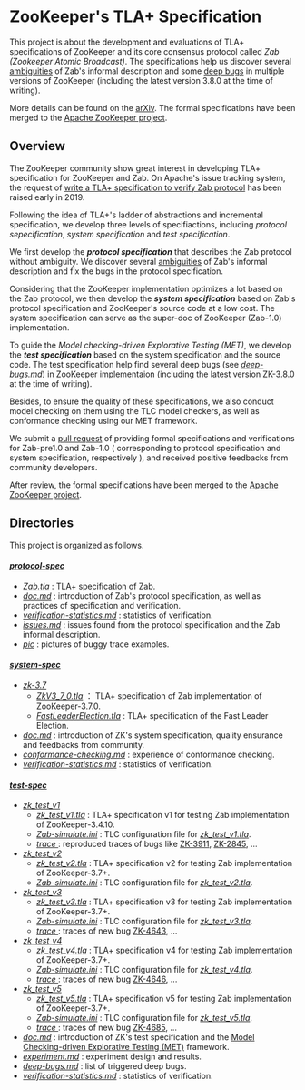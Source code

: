 # ZooKeeper's TLA+ Specification

This project is about the development and evaluations of TLA+ specifications of ZooKeeper and its core consensus protocol called *Zab (Zookeeper Atomic Broadcast)*. The specifications help us discover several [ambiguities](protocol-spec/issues.md) of Zab's informal description and some [deep bugs](test-spec/deep-bugs.md) in multiple versions of ZooKeeper (including the latest version 3.8.0 at the time of writing). 

More details can be found on the [arXiv](https://arxiv.org/pdf/2302.02703.pdf). The formal specifications have been merged to the [Apache ZooKeeper project](https://github.com/apache/zookeeper). 



## Overview

The ZooKeeper community show great interest in developing TLA+ specification for ZooKeeper and Zab. On Apache's issue tracking system, the request of [write a TLA+ specification to verify Zab protocol](https://issues.apache.org/jira/browse/ZOOKEEPER-3615) has been raised early in 2019. 

Following the idea of TLA+'s ladder of abstractions and incremental specification, we develop three levels of specifiactions, including *protocol sepecification*, *system specification* and *test specification*.

We first develop the ***protocol specification*** that describes the Zab protocol without ambiguity. We discover several [ambiguities](protocol-spec/issues.md) of Zab's informal description and fix the bugs in the protocol specification.

Considering that the ZooKeeper implementation optimizes a lot based on the Zab protocol, we then develop the ***system specification*** based on Zab's protocol specification and ZooKeeper's source code at a low cost. The system specification can serve as the super-doc of ZooKeeper (Zab-1.0) implementation.

To guide the *Model checking-driven Explorative Testing (MET)*, we develop the ***test specification*** based on the system specification and the source code. The test specification help find several deep bugs (see *[deep-bugs.md](test-spec/deep-bugs.md)*) in ZooKeeper implementaion (including the latest version ZK-3.8.0 at the time of writing). 

Besides, to ensure the quality of these specifications, we also conduct model checking on them using the TLC model checkers, as well as conformance checking using our MET framework. 

We submit a [pull request](https://github.com/apache/zookeeper/pull/1690) of providing formal specifications and verifications for Zab-pre1.0 and Zab-1.0 ( corresponding to protocol specification and system specification, respectively ), and received positive feedbacks from community developers.

After review, the formal specifications have been merged to the [Apache ZooKeeper project](https://github.com/apache/zookeeper). 



## Directories

This project is organized as follows.

#### *[protocol-spec](protocol-spec)*

* *[Zab.tla](protocol-spec/Zab.tla)* : TLA+ specification of Zab.
* *[doc.md](protocol-spec/doc.md)* : introduction of Zab's protocol specification, as well as practices of specification and verification. 
* *[verification-statistics.md](protocol-spec/verification-statistics.md)* : statistics of verification.
* [*issues.md*](protocol-spec/issues.md) : issues found from  the protocol specification and the Zab informal description. 
* *[pic](protocol-spec/pic)* : pictures of buggy trace examples.

#### *[system-spec](system-spec)*

* *[zk-3.7](system-spec/zk-3.7)*
  * *[ZkV3_7_0.tla](system-spec/zk-3.7/ZkV3_7_0.tla)* ： TLA+ specification of Zab implementation of ZooKeeper-3.7.0.
  * *[FastLeaderElection.tla](system-spec/zk-3.7/FastLeaderElection.tla)* :  TLA+ specification of the Fast Leader Election.
* *[doc.md](system-spec/doc.md)* : introduction of ZK's system specification, quality ensurance and feedbacks from community.
* *[conformance-checking.md](system-spec/conformance-checking.md)* : experience of conformance checking. 
* *[verification-statistics.md](system-spec/verification-statistics.md)* : statistics of verification.

#### *[test-spec](test-spec)*

* *[zk_test_v1](test-spec/zk_test_v1)*
  * *[zk_test_v1.tla](test-spec/zk_test_v1/zk_test_v1.tla)* : TLA+ specification v1 for testing Zab implementation of ZooKeeper-3.4.10.
  * *[Zab-simulate.ini](test-spec/zk_test_v1/Zab-simulate.ini)* : TLC configuration file for *[zk_test_v1.tla](test-spec/zk_test_v1/zk_test_v1.tla)*.
  * *[trace ](test-spec/zk_test_v1/trace)*: reproduced traces of bugs like [ZK-3911](https://issues.apache.org/jira/browse/ZOOKEEPER-3911), [ZK-2845](https://issues.apache.org/jira/browse/ZOOKEEPER-2845), ...
* *[zk_test_v2](test-spec/zk_test_v2)*
  * *[zk_test_v2.tla](test-spec/zk_test_v2/zk_test_v2.tla)* : TLA+ specification v2 for testing Zab implementation of ZooKeeper-3.7+.
  * *[Zab-simulate.ini](test-spec/zk_test_v2/Zab-simulate.ini)* : TLC configuration file for *[zk_test_v2.tla](test-spec/zk_test_v2/zk_test_v2.tla)*.
* *[zk_test_v3](test-spec/zk_test_v3)*
  * *[zk_test_v3.tla](test-spec/zk_test_v3/zk_test_v3.tla)* : TLA+ specification v3 for testing Zab implementation of ZooKeeper-3.7+.
  * *[Zab-simulate.ini](test-spec/zk_test_v3/Zab-simulate.ini)* : TLC configuration file for *[zk_test_v3.tla](test-spec/zk_test_v3/zk_test_v3.tla)*.
  * *[trace ](test-spec/zk_test_v3/trace)*: traces of new bug [ZK-4643](https://issues.apache.org/jira/browse/ZOOKEEPER-4643), ...
* *[zk_test_v4](test-spec/zk_test_v4)*
  * *[zk_test_v4.tla](test-spec/zk_test_v4/zk_test_v4.tla)* : TLA+ specification v4 for testing Zab implementation of ZooKeeper-3.7+.
  * *[Zab-simulate.ini](test-spec/zk_test_v4/Zab-simulate.ini)* : TLC configuration file for *[zk_test_v4.tla](test-spec/zk_test_v4/zk_test_v4.tla)*.
  * *[trace ](test-spec/zk_test_v4/trace)*: traces of new bug [ZK-4646](https://issues.apache.org/jira/browse/ZOOKEEPER-4646), ...
* *[zk_test_v5](test-spec/zk_test_v5)*
  * *[zk_test_v5.tla](test-spec/zk_test_v5/zk_test_v5.tla)* : TLA+ specification v5 for testing Zab implementation of ZooKeeper-3.7+.
  * *[Zab-simulate.ini](test-spec/zk_test_v5/Zab-simulate.ini)* : TLC configuration file for *[zk_test_v5.tla](test-spec/zk_test_v5/zk_test_v5.tla)*.
  * *[trace ](test-spec/zk_test_v5/trace)*: traces of new bug [ZK-4685](https://issues.apache.org/jira/browse/ZOOKEEPER-4685), ...
* *[doc.md](test-spec/doc.md)* : introduction of ZK's test specification and the [Model Checking-driven Explorative Testing (MET)](https://github.com/Lingzhi-Ouyang/MET) framework. 
* *[experiment.md](test-spec/experiment.md)* : experiment design and results.
* *[deep-bugs.md](test-spec/deep-bugs.md)* : list of triggered deep bugs.
* *[verification-statistics.md](test-spec/verification-statistics.md)* : statistics of verification.